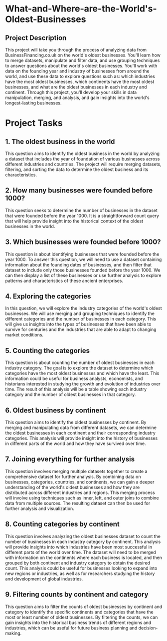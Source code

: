 # What-and-Where-are-the-World's-Oldest-Businesses

## Project Description

This project will take you through the process of analyzing data from BusinessFinancing.co.uk on the world's oldest businesses. You'll learn how to merge datasets, manipulate and filter data, and use grouping techniques to answer questions about the world's oldest businesses. You'll work with data on the founding year and industry of businesses from around the world, and use these data to explore questions such as: which industries have the most oldest businesses, which continents have the most oldest businesses, and what are the oldest businesses in each industry and continent. Through this project, you'll develop your skills in data manipulation, merging, and analysis, and gain insights into the world's longest-lasting businesses.

# Project Tasks

## **1. The oldest business in the world**

This question aims to identify the oldest business in the world by analyzing a dataset that includes the year of foundation of various businesses across different industries and countries. The project will require merging datasets, filtering, and sorting the data to determine the oldest business and its characteristics.

## **2. How many businesses were founded before 1000?**

This question seeks to determine the number of businesses in the dataset that were founded before the year 1000. It is a straightforward count query that will help provide insight into the historical context of the oldest businesses in the world.

## **3. Which businesses were founded before 1000?**

This question is about identifying businesses that were founded before the year 1000. To answer this question, we will need to use a dataset containing information about the founding dates of businesses, and then filter that dataset to include only those businesses founded before the year 1000. We can then display a list of these businesses or use further analysis to explore patterns and characteristics of these ancient enterprises.

## **4. Exploring the categories**

In this question, we will explore the industry categories of the world's oldest businesses. We will use merging and grouping techniques to identify the different categories and the number of businesses in each category. This will give us insights into the types of businesses that have been able to survive for centuries and the industries that are able to adapt to changing market conditions.

## **5. Counting the categories**

This question is about counting the number of oldest businesses in each industry category. The goal is to explore the dataset to determine which categories have the most oldest businesses and which have the least. This information could be useful for business analysts, economists, and historians interested in studying the growth and evolution of industries over time. The result of this analysis will be a table showing each industry category and the number of oldest businesses in that category.

## **6. Oldest business by continent**

This question aims to identify the oldest businesses by continent. By merging and manipulating data from different datasets, we can determine the oldest businesses in each continent and their corresponding industry categories. This analysis will provide insight into the history of businesses in different parts of the world and how they have survived over time.

## **7. Joining everything for further analysis**

This question involves merging multiple datasets together to create a comprehensive dataset for further analysis. By combining data on businesses, categories, countries, and continents, we can gain a deeper understanding of the world's oldest businesses and how they are distributed across different industries and regions. This merging process will involve using techniques such as inner, left, and outer joins to combine data from multiple sources. The resulting dataset can then be used for further analysis and visualization.

## **8. Counting categories by continent**

This question involves analyzing the oldest businesses dataset to count the number of businesses in each industry category by continent. This analysis will provide insights into which industries have been most successful in different parts of the world over time. The dataset will need to be merged with information on the continents where each business is located, and then grouped by both continent and industry category to obtain the desired count. This analysis could be useful for businesses looking to expand into new regions or industries, as well as for researchers studying the history and development of global industries.

## **9. Filtering counts by continent and category**

This question aims to filter the counts of oldest businesses by continent and category to identify the specific continents and categories that have the most or least number of oldest businesses. By filtering the counts, we can gain insights into the historical business trends of different regions and industries, which can be useful for future business planning and decision-making.
